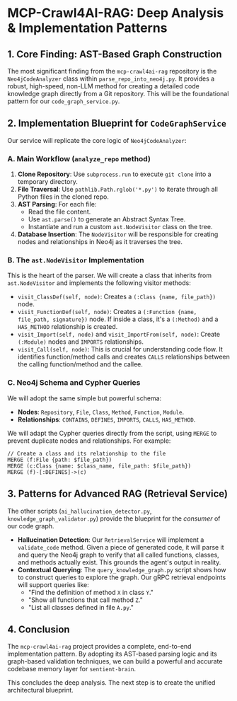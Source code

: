 # MCP-Crawl4AI-RAG: Deep Analysis & Implementation Patterns

## 1. Core Finding: AST-Based Graph Construction

The most significant finding from the `mcp-crawl4ai-rag` repository is the `Neo4jCodeAnalyzer` class within `parse_repo_into_neo4j.py`. It provides a robust, high-speed, non-LLM method for creating a detailed code knowledge graph directly from a Git repository. This will be the foundational pattern for our `code_graph_service.py`.

## 2. Implementation Blueprint for `CodeGraphService`

Our service will replicate the core logic of `Neo4jCodeAnalyzer`:

### A. Main Workflow (`analyze_repo` method)

1.  **Clone Repository**: Use `subprocess.run` to execute `git clone` into a temporary directory.
2.  **File Traversal**: Use `pathlib.Path.rglob('*.py')` to iterate through all Python files in the cloned repo.
3.  **AST Parsing**: For each file:
    *   Read the file content.
    *   Use `ast.parse()` to generate an Abstract Syntax Tree.
    *   Instantiate and run a custom `ast.NodeVisitor` class on the tree.
4.  **Database Insertion**: The `NodeVisitor` will be responsible for creating nodes and relationships in Neo4j as it traverses the tree.

### B. The `ast.NodeVisitor` Implementation

This is the heart of the parser. We will create a class that inherits from `ast.NodeVisitor` and implements the following visitor methods:

*   `visit_ClassDef(self, node)`: Creates a `(:Class {name, file_path})` node.
*   `visit_FunctionDef(self, node)`: Creates a `(:Function {name, file_path, signature})` node. If inside a class, it's a `(:Method)` and a `HAS_METHOD` relationship is created.
*   `visit_Import(self, node)` and `visit_ImportFrom(self, node)`: Create `(:Module)` nodes and `IMPORTS` relationships.
*   `visit_Call(self, node)`: This is crucial for understanding code flow. It identifies function/method calls and creates `CALLS` relationships between the calling function/method and the callee.

### C. Neo4j Schema and Cypher Queries

We will adopt the same simple but powerful schema:

*   **Nodes**: `Repository`, `File`, `Class`, `Method`, `Function`, `Module`.
*   **Relationships**: `CONTAINS`, `DEFINES`, `IMPORTS`, `CALLS`, `HAS_METHOD`.

We will adapt the Cypher queries directly from the script, using `MERGE` to prevent duplicate nodes and relationships. For example:

```cypher
// Create a class and its relationship to the file
MERGE (f:File {path: $file_path})
MERGE (c:Class {name: $class_name, file_path: $file_path})
MERGE (f)-[:DEFINES]->(c)
```

## 3. Patterns for Advanced RAG (Retrieval Service)

The other scripts (`ai_hallucination_detector.py`, `knowledge_graph_validator.py`) provide the blueprint for the *consumer* of our code graph.

*   **Hallucination Detection**: Our `RetrievalService` will implement a `validate_code` method. Given a piece of generated code, it will parse it and query the Neo4j graph to verify that all called functions, classes, and methods actually exist. This grounds the agent's output in reality.
*   **Contextual Querying**: The `query_knowledge_graph.py` script shows how to construct queries to explore the graph. Our gRPC retrieval endpoints will support queries like:
    *   "Find the definition of method `X` in class `Y`."
    *   "Show all functions that call method `Z`."
    *   "List all classes defined in file `A.py`."

## 4. Conclusion

The `mcp-crawl4ai-rag` project provides a complete, end-to-end implementation pattern. By adopting its AST-based parsing logic and its graph-based validation techniques, we can build a powerful and accurate codebase memory layer for `sentient-brain`.

This concludes the deep analysis. The next step is to create the unified architectural blueprint.